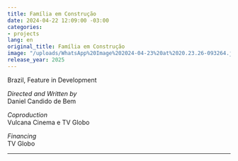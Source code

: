 ```yaml
---
title: Família em Construção
date: 2024-04-22 12:09:00 -03:00
categories:
- projects
lang: en
original_title: Família em Construção
image: "/uploads/WhatsApp%20Image%202024-04-23%20at%2020.23.26-093264.jpeg"
release_year: 2025
---
```


Brazil, Feature in Development

*Directed and Written by*\
Daniel Candido de Bem

*Coproduction*\
Vulcana Cinema e TV Globo

*Financing*\
TV Globo

---